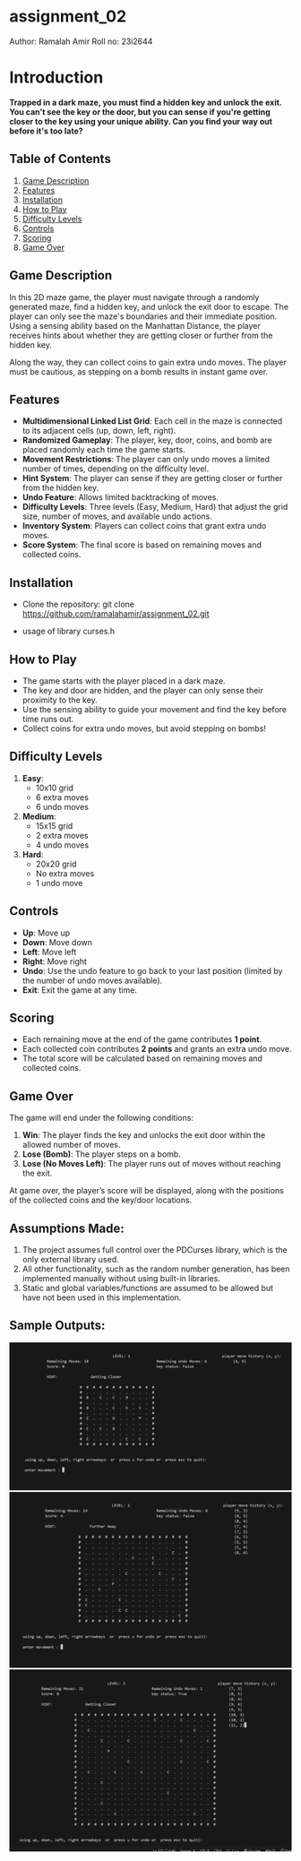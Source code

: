 # assignment_02

Author: Ramalah Amir
Roll no: 23i2644

# Introduction

**Trapped in a dark maze, you must find a hidden key and unlock the exit. You can’t see the key or the door, but you can sense if you're getting closer to the key using your unique ability. Can you find your way out before it's too late?**

## Table of Contents

1. [Game Description](#game-description)
2. [Features](#features)
3. [Installation](#installation)
4. [How to Play](#how-to-play)
5. [Difficulty Levels](#difficulty-levels)
6. [Controls](#controls)
7. [Scoring](#scoring)
8. [Game Over](#game-over)

## Game Description

In this 2D maze game, the player must navigate through a randomly generated maze, find a hidden key, and unlock the exit door to escape. The player can only see the maze's boundaries and their immediate position. Using a sensing ability based on the Manhattan Distance, the player receives hints about whether they are getting closer or further from the hidden key.

Along the way, they can collect coins to gain extra undo moves. The player must be cautious, as stepping on a bomb results in instant game over.

## Features

- **Multidimensional Linked List Grid**: Each cell in the maze is connected to its adjacent cells (up, down, left, right).
- **Randomized Gameplay**: The player, key, door, coins, and bomb are placed randomly each time the game starts.
- **Movement Restrictions**: The player can only undo moves a limited number of times, depending on the difficulty level.
- **Hint System**: The player can sense if they are getting closer or further from the hidden key.
- **Undo Feature**: Allows limited backtracking of moves.
- **Difficulty Levels**: Three levels (Easy, Medium, Hard) that adjust the grid size, number of moves, and available undo actions.
- **Inventory System**: Players can collect coins that grant extra undo moves.
- **Score System**: The final score is based on remaining moves and collected coins.

## Installation

- Clone the repository:
  git clone https://github.com/ramalahamir/assignment_02.git

- usage of library curses.h

## How to Play

- The game starts with the player placed in a dark maze.
- The key and door are hidden, and the player can only sense their proximity to the key.
- Use the sensing ability to guide your movement and find the key before time runs out.
- Collect coins for extra undo moves, but avoid stepping on bombs!

## Difficulty Levels

1. **Easy**:
   - 10x10 grid
   - 6 extra moves
   - 6 undo moves
2. **Medium**:
   - 15x15 grid
   - 2 extra moves
   - 4 undo moves
3. **Hard**:
   - 20x20 grid
   - No extra moves
   - 1 undo move

## Controls

- **Up**: Move up
- **Down**: Move down
- **Left**: Move left
- **Right**: Move right
- **Undo**: Use the undo feature to go back to your last position (limited by the number of undo moves available).
- **Exit**: Exit the game at any time.

## Scoring

- Each remaining move at the end of the game contributes **1 point**.
- Each collected coin contributes **2 points** and grants an extra undo move.
- The total score will be calculated based on remaining moves and collected coins.

## Game Over

The game will end under the following conditions:

1. **Win**: The player finds the key and unlocks the exit door within the allowed number of moves.
2. **Lose (Bomb)**: The player steps on a bomb.
3. **Lose (No Moves Left)**: The player runs out of moves without reaching the exit.

At game over, the player’s score will be displayed, along with the positions of the collected coins and the key/door locations.

## Assumptions Made:

1. The project assumes full control over the PDCurses library, which is the only external library used.
2. All other functionality, such as the random number generation, has been implemented manually without using built-in libraries.
3. Static and global variables/functions are assumed to be allowed but have not been used in this implementation.

## Sample Outputs:

![level 1](images/Screenshot_20.png)
![level 2](images/Screenshot_22.png)
![level 3](images/Screenshot_23.png)
